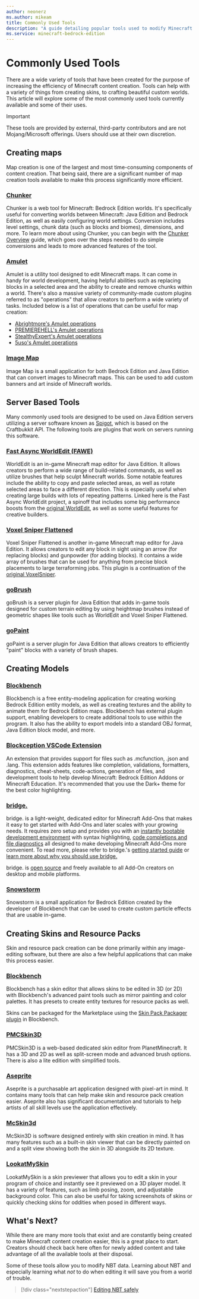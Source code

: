 ```yaml
---
author: neonerz
ms.author: mikeam
title: Commonly Used Tools
description: "A guide detailing popular tools used to modify Minecraft content"
ms.service: minecraft-bedrock-edition
---
```


# Commonly Used Tools

There are a wide variety of tools that have been created for the purpose of increasing the efficiency of Minecraft content creation. Tools can help with a variety of things from creating skins, to crafting beautiful custom worlds. This article will explore some of the most commonly used tools currently available and some of their uses.

>[!IMPORTANT]
>These tools are provided by external, third-party contributors and are not Mojang/Microsoft offerings. Users should use at their own discretion.

## Creating maps

Map creation is one of the largest and most time-consuming components of content creation. That being said, there are a significant number of map creation tools available to make this process significantly more efficient.

### [Chunker](https://chunker.app/)

Chunker is a web tool for Minecraft: Bedrock Edition worlds. It's specifically useful for converting worlds between Minecraft: Java Edition and Bedrock Edition, as well as easily configuring world settings. Conversion includes level settings, chunk data (such as blocks and biomes), dimensions, and more. To learn more about using Chunker, you can begin with the [Chunker Overview](ChunkerOverview.md) guide, which goes over the steps needed to do simple conversions and leads to more advanced features of the tool.

### [Amulet](https://www.amuletmc.com/)

Amulet is a utility tool designed to edit Minecraft maps. It can come in handy for world development, having helpful abilities such as replacing blocks in a selected area and the ability to create and remove chunks within a world. There's also a massive variety of community-made custom plugins referred to as "operations" that allow creators to perform a wide variety of tasks. Included below is a list of operations that can be useful for map creation:

- [Abrightmore's Amulet operations](https://github.com/abrightmoore/Amulet-Editor-Operations)
- [PREMIEREHELL's Amulet operations](https://github.com/PREMIEREHELL/Amulet-Plugins)
- [StealthyExpert's Amulet operations](https://github.com/StealthyExpertX/Amulet-Plugins)
- [5uso's Amulet operations](https://github.com/5uso/AmuletScripts)

### [Image Map](https://github.com/tryashtar/image-map)

Image Map is a small application for both Bedrock Edition and Java Edition that can convert images to Minecraft maps. This can be used to add custom banners and art inside of Minecraft worlds.

## Server Based Tools

Many commonly used tools are designed to be used on Java Edition servers utilizing a server software known as [Spigot](https://www.spigotmc.org/), which is based on the Craftbukkit API. The following tools are plugins that work on servers running this software.

### [Fast Async WorldEdit (FAWE)](https://www.spigotmc.org/resources/fast-async-worldedit-voxelsniper.13932/)

WorldEdit is an in-game Minecraft map editor for Java Edition. It allows creators to perform a wide range of build-related commands, as well as utilize brushes that help sculpt Minecraft worlds. Some notable features include the ability to copy and paste selected areas, as well as rotate selected areas to face a different direction. This is especially useful when creating large builds with lots of repeating patterns. Linked here is the Fast Async WorldEdit project, a spinoff that includes some big performance boosts from the [original WorldEdit](https://www.curseforge.com/minecraft/mc-mods/worldedit), as well as some useful features for creative builders.

### [Voxel Sniper Flattened](https://github.com/mcparkournet/voxel-sniper-flattened)

Voxel Sniper Flattened is another in-game Minecraft map editor for Java Edition. It allows creators to edit any block in sight using an arrow (for replacing blocks) and gunpowder (for adding blocks). It contains a wide array of brushes that can be used for anything from precise block placements to large terraforming jobs. This plugin is a continuation of the [original VoxelSniper](https://dev.bukkit.org/projects/voxelsniper).

### [goBrush](https://www.spigotmc.org/resources/gobrush.23118/)

goBrush is a server plugin for Java Edition that adds in-game tools designed for custom terrain editing by using heightmap brushes instead of geometric shapes like tools such as WorldEdit and Voxel Sniper Flattened.

### [goPaint](https://www.spigotmc.org/resources/gopaint.27717/)

goPaint is a server plugin for Java Edition that allows creators to efficiently "paint" blocks with a variety of brush shapes.

## Creating Models

### [Blockbench](https://blockbench.net/)

Blockbench is a free entity-modeling application for creating working Bedrock Edition entity models, as well as creating textures and the ability to animate them for Bedrock Edition maps. Blockbench has external plugin support, enabling developers to create additional tools to use within the program. It also has the ability to export models into a standard OBJ format, Java Edition block model, and more.

### [Blockception VSCode Extension](https://marketplace.visualstudio.com/items?itemName=BlockceptionLtd.blockceptionvscodeminecraftbedrockdevelopmentextension)

An extension that provides support for files such as .mcfunction, .json and .lang. This extension adds features like completion, validations, formatters, diagnostics, cheat-sheets, code-actions, generation of files, and development tools to help develop Minecraft: Bedrock Edition Addons or Minecraft Education. It's recommended that you use the Dark+ theme for the best color highlighting.

### [bridge.](https://bridge-core.app)

bridge. is a light-weight, dedicated editor for Minecraft Add-Ons that makes it easy to get started with Add-Ons and later scales with your growing needs. It requires zero setup and provides you with an [instantly bootable development environment](https://editor.bridge-core.app/) with syntax highlighting, [code completions and file diagnostics](https://bridge-core.app/guide/features/index.html#auto-completions-and-validation) all designed to make developing Minecraft Add-Ons more convenient. To read more, please refer to bridge.'s [getting started guide](https://bridge-core.app/guide/index.html) or [learn more about why you should use bridge.](https://bridge-core.app/guide/why-bridge.html)

bridge. is [open source](https://github.com/bridge-core/editor) and freely available to all Add-On creators on desktop and mobile platforms.


### [Snowstorm](https://jannisx11.github.io/snowstorm/)

Snowstorm is a small application for Bedrock Edition created by the developer of Blockbench that can be used to create custom particle effects that are usable in-game.

## Creating Skins and Resource Packs

Skin and resource pack creation can be done primarily within any image-editing software, but there are also a few helpful applications that can make this process easier.

### [Blockbench](https://blockbench.net/)

Blockbench has a skin editor that allows skins to be edited in 3D (or 2D) with Blockbench's advanced paint tools such as mirror painting and color palettes. It has presets to create entity textures for resource packs as well.

Skins can be packaged for the Marketplace using the [Skin Pack Packager plugin](https://www.blockbench.net/plugins/skin_packager) in Blockbench.

### [PMCSkin3D](https://www.planetminecraft.com/pmcskin3d/)

PMCSkin3D is a web-based dedicated skin editor from PlanetMinecraft. It has a 3D and 2D as well as split-screen mode and advanced brush options. There is also a lite edition with simplified tools.

### [Aseprite](https://www.aseprite.org/)

Aseprite is a purchasable art application designed with pixel-art in mind. It contains many tools that can help make skin and resource pack creation easier. Aseprite also has significant documentation and tutorials to help artists of all skill levels use the application effectively.

### [McSkin3d](https://github.com/paril/mcskin3d)

McSkin3D is software designed entirely with skin creation in mind. It has many features such as a built-in skin viewer that can be directly painted on and a split view showing both the skin in 3D alongside its 2D texture.

### [LookatMySkin](https://www.planetminecraft.com/mod/lookatmyskin-v10---skin-previewer/)

LookatMySkin is a skin previewer that allows you to edit a skin in your program of choice and instantly see it previewed on a 3D player model. It has a variety of features, such as limb posing, zoom, and adjustable background color. This can also be useful for taking screenshots of skins or quickly checking skins for oddities when posed in different ways.

## What's Next?

While there are many more tools that exist and are constantly being created to make Minecraft content creation easier, this is a great place to start. Creators should check back here often for newly added content and take advantage of all the available tools at their disposal.

Some of these tools allow you to modify NBT data. Learning about NBT and especially learning what *not* to do when editing it will save you from a world of trouble.

> [!div class="nextstepaction"]
> [Editing NBT safely](EditingNBTSafely.md)
